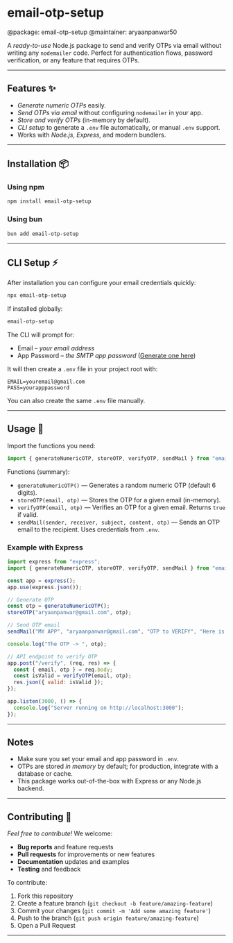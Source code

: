 # email-otp-setup

@package: email-otp-setup
@maintainer: aryaanpanwar50

A *ready-to-use* Node.js package to send and verify OTPs via email without writing any `nodemailer` code. Perfect for authentication flows, password verification, or any feature that requires OTPs.

---

## Features ✨

- *Generate numeric OTPs* easily.
- *Send OTPs via email* without configuring `nodemailer` in your app.
- *Store and verify OTPs* (in-memory by default).
- *CLI setup* to generate a `.env` file automatically, or manual `.env` support.
- Works with *Node.js*, *Express*, and modern bundlers.

---

## Installation 📦

### Using npm

```bash
npm install email-otp-setup
```

### Using bun

```bash
bun add email-otp-setup
```

---

## CLI Setup ⚡

After installation you can configure your email credentials quickly:

```bash
npx email-otp-setup
```

If installed globally:

```bash
email-otp-setup
```

The CLI will prompt for:

- Email – *your email address*
- App Password – *the SMTP app password* ([Generate one here](https://myaccount.google.com/apppasswords?pli=1&rapt=AEjHL4M3SCSLf3lCDOxMjpamO3e2uEfGy4FH3b97C6XKGBr7c5fZ1aI5vB0pikVIexlpWi4AiG1cNyEtpq7H0Pz8-4sUQ5qXgnyo19BYMmvb98midL2mp8M))

It will then create a `.env` file in your project root with:

```
EMAIL=youremail@gmail.com
PASS=yourapppassword
```

You can also create the same `.env` file manually.

---

## Usage 💌

Import the functions you need:

```js
import { generateNumericOTP, storeOTP, verifyOTP, sendMail } from "email-otp-setup";
```

Functions (summary):

- `generateNumericOTP()` — Generates a random numeric OTP (default 6 digits).
- `storeOTP(email, otp)` — Stores the OTP for a given email (in-memory).
- `verifyOTP(email, otp)` — Verifies an OTP for a given email. Returns `true` if valid.
- `sendMail(sender, receiver, subject, content, otp)` — Sends an OTP email to the recipient. Uses credentials from `.env`.

### Example with Express

```js
import express from "express";
import { generateNumericOTP, storeOTP, verifyOTP, sendMail } from "email-otp-setup";

const app = express();
app.use(express.json());

// Generate OTP
const otp = generateNumericOTP();
storeOTP("aryaanpanwar@gmail.com", otp);

// Send OTP email
sendMail("MY APP", "aryaanpanwar@gmail.com", "OTP to VERIFY", "Here is your OTP:", otp);

console.log("The OTP -> ", otp);

// API endpoint to verify OTP
app.post("/verify", (req, res) => {
  const { email, otp } = req.body;
  const isValid = verifyOTP(email, otp);
  res.json({ valid: isValid });
});

app.listen(3000, () => {
  console.log("Server running on http://localhost:3000");
});
```

---

## Notes

- Make sure you set your email and app password in `.env`.
- OTPs are stored *in memory* by default; for production, integrate with a database or cache.
- This package works out-of-the-box with Express or any Node.js backend.

---

## Contributing 🤝

*Feel free to contribute!* We welcome:

- **Bug reports** and feature requests
- **Pull requests** for improvements or new features
- **Documentation** updates and examples
- **Testing** and feedback

To contribute:

1. Fork this repository
2. Create a feature branch (`git checkout -b feature/amazing-feature`)
3. Commit your changes (`git commit -m 'Add some amazing feature'`)
4. Push to the branch (`git push origin feature/amazing-feature`)
5. Open a Pull Request

---

